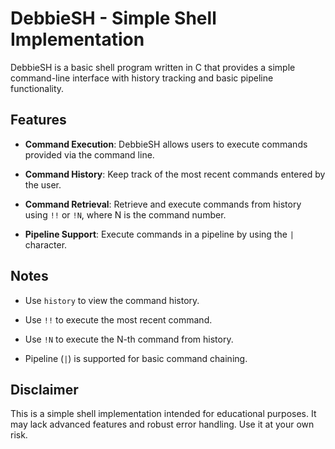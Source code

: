 # DebbieSH - Simple Shell Implementation

DebbieSH is a basic shell program written in C that provides a simple command-line interface with history tracking and basic pipeline functionality.

## Features

- **Command Execution**: DebbieSH allows users to execute commands provided via the command line.

- **Command History**: Keep track of the most recent commands entered by the user.

- **Command Retrieval**: Retrieve and execute commands from history using `!!` or `!N`, where N is the command number.

- **Pipeline Support**: Execute commands in a pipeline by using the `|` character.

## Notes

- Use `history` to view the command history.

- Use `!!` to execute the most recent command.

- Use `!N` to execute the N-th command from history.

- Pipeline (`|`) is supported for basic command chaining.

## Disclaimer

This is a simple shell implementation intended for educational purposes. It may lack advanced features and robust error handling. Use it at your own risk.
